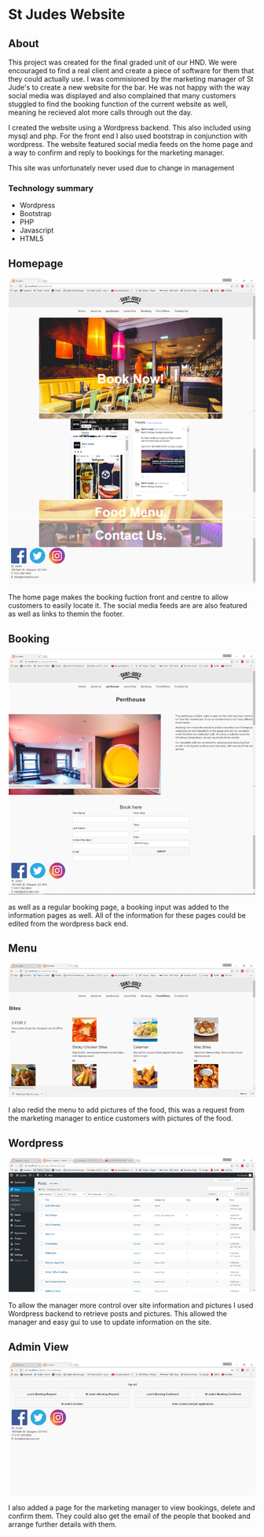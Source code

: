 # St Judes Website

## About
This project was created for the final graded unit of our HND. We were encouraged to find a real client and create a piece of software for them that they could actually use. I was commisioned by the marketing manager of St Jude's to create a new website for the bar. He was not happy with the way social media was displayed and also complained that many customers stuggled to find the booking function of the current website as well, meaning he recieved alot more calls through out the day.

I created the website using a Wordpress backend. This also included using mysql and php. For the front end I also used bootstrap in conjunction with wordpress. The website featured social media feeds on the home page and a way to confirm and reply to bookings for the marketing manager. 

This site was unfortunately never used due to change in management


### Technology summary
* Wordpress
* Bootstrap
* PHP
* Javascript
* HTML5

## Homepage
![homepage](screenshots/homepage.png)
  
The home page makes the booking fuction front and centre to allow customers to easily locate it. The social media feeds are are also featured as well as links to themin the footer.

## Booking
![booking](screenshots/booking.png)

as well as a regular booking page, a booking input was added to the information pages as well. All of the information for these pages could be edited from the wordpress back end.

## Menu
![menu](screenshots/Menu.png)

I also redid the menu to add pictures of the food, this was a request from the marketing manager to entice customers with pictures of the food.

## Wordpress
![wordpres](screenshots/wordpress.png)

To allow the manager more control over site information and pictures I used Wordpress backend to retrieve posts and pictures. This allowed the manager and easy gui to use to update information on the site.

## Admin View
![admin view](screenshots/admin-view.png)

I also added a page for the marketing manager to view bookings, delete and confirm them. They could also get the email of the people that booked and arrange further details with them.